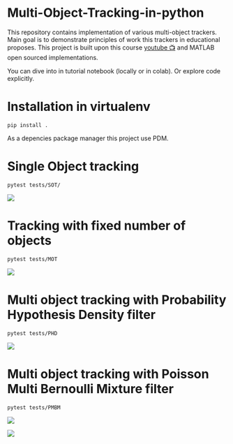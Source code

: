 
# Multi-Object-Tracking-in-python

This repository contains implementation of various multi-object trackers. Main goal is to demonstrate principles of work this trackers in educational proposes. This project is built upon this course [youtube 📺](https://www.youtube.com/channel/UCa2-fpj6AV8T6JK1uTRuFpw/featured) and MATLAB open sourced implementations.

You can dive into in tutorial notebook (locally or in colab). Or explore code explicitly.

# Installation in virtualenv

```
pip install .
```

As a depencies package manager this project use PDM.

# Single Object tracking

`pytest tests/SOT/`

![](https://raw.githubusercontent.com/kharitonov-ivan/Multi-Object-Tracking-in-python/main/tests/SOT/.images/NearestNeighbourTracker-SOT-linear-case-(CV).gif)

# Tracking with fixed number of objects

`pytest tests/MOT`

![](https://github.com/kharitonov-ivan/Multi-Object-Tracking-in-python/blob/8298718bc4fe7b1abf76a9974bf4147084f804cb/tests/MOT/.images/GlobalNearestNeighboursTracker-n%20MOT%20linear%20(CV).gif?raw=true)


# Multi object tracking with Probability Hypothesis Density filter

`pytest tests/PHD`

![](https://github.com/kharitonov-ivan/Multi-Object-Tracking-in-python/blob/main/tests/PHD/.images/GMPHD-n_MOT_linear_CV.gif?raw=true)

# Multi object tracking with Poisson Multi Bernoulli Mixture filter

`pytest tests/PMBM`

![](https://github.com/kharitonov-ivan/Multi-Object-Tracking-in-python/blob/main/tests/PMBM/.images/PMBM-many_objects_linear_motion_delayed-P_S=0.99-P_D=0.9-lambda_c=10.0.gif?raw=true)

![](https://raw.githubusercontent.com/kharitonov-ivan/Multi-Object-Tracking-in-python/main/tests/PMBM/.images/PMBM-many_objects_linear_motion_delayed-P_S%3D0.99-P_D%3D0.9-lambda_c%3D10.0.png)
